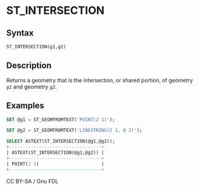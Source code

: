 # ST\_INTERSECTION

## Syntax

```sql
ST_INTERSECTION(g1,g2)
```

## Description

Returns a geometry that is the intersection, or shared portion, of geometry _`g1`_ and geometry _`g2`_.

## Examples

```sql
SET @g1 = ST_GEOMFROMTEXT('POINT(2 1)');

SET @g2 = ST_GEOMFROMTEXT('LINESTRING(2 1, 0 2)');

SELECT ASTEXT(ST_INTERSECTION(@g1,@g2));
+----------------------------------+
| ASTEXT(ST_INTERSECTION(@g1,@g2)) |
+----------------------------------+
| POINT(2 1)                       |
+----------------------------------+
```

CC BY-SA / Gnu FDL
